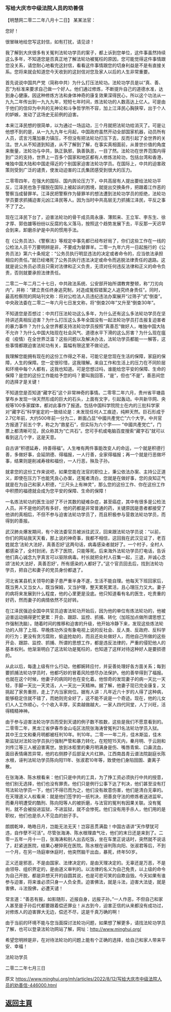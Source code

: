 ### 写给大庆市中级法院人员的劝善信

【明慧网二零二二年八月十二日】
某某法官：

您好！

很冒昧地给您写这封信，如有打扰，请见谅！

我了解到大庆很多有关冤判法轮功学员的案子，都上诉到您单位，这件事虽然持续这么多年，不知道您是否真正地了解法轮功被冤枉的原因，您可能觉得这件事情跟您没关系，请您耐心地看完这封信，看看这件事情跟您的切身利益是不是有直接关系。您将来就会知道您今天收到的这封信对您及家人以后的人生非常重要。

首先说说中国共产党（简称中共）为什么打压法轮功。法轮功学员是以“真、善、忍”为标准来要求自己做一个好人。他们通过修炼，不断提升自己的道德水准，达到身心健康。因这种修炼方法和身体神奇的康复效果深得民心，所以这个功法从一九九二年传出到一九九九年，短短七年时间，炼法轮功的人数高达上亿人。可是由于他们的信仰为中共的无神论和斗争哲学所不容，加上江泽民心胸狭窄，出于个人的妒嫉，发动了这场史无前例的迫害。

本来江泽民想的很简单，以为通过一场运动，三个月就把法轮功给消灭了。可是让他想不到的是，从一九九九年七月起，中国政府虽然开动全部国家机器，动员所有人员，谎言污蔑加暴力镇压，不但没有把法轮功打压下去，反而引起了全世界的关注。世人从不知道到知道，从不了解到了解，在事实真相面前，从普世价值的角度来衡量，法轮功与中共，孰正孰邪，孰善孰恶，一目了然。法轮功在世界范围内得到广泛的支持，世界上一百多个国家和地区都有人修炼法轮功，包括台湾和香港，唯独中国大陆和中国走得近的个别国家迫害法轮功学员。在国际上，中共的迫害政策则受到广泛的谴责，使发动迫害的江氏集团感受到很大的压力。

二零零四年，在强大的国际、国内舆论压力下，中共高层有人提出要给法轮功平反，江泽民也急于摆脱在国际上被起诉的困境，就提出交换条件，把跟着江作恶的警察当成替罪羊。江泽民把警察作为替罪羊的想法遭到法轮功学员的拒绝，法轮功学员要求抓捕迫害元凶江泽民等人。因为当时中共高层无力抓捕江泽民，平反之事不了了之。

现在江泽民下台了，迫害法轮功的骨干成员周永康、薄熙来、王立军、李东生、徐才厚、郭伯雄等纷纷以反腐的名义落马，按照这个趋势发展下去，平反那一天迟早会到来，卸磨杀驴是中共的惯用手法。

在《公务员法》、《警察法》等规定中事先都已经布好局了，你们这些工作在一线的公检法人员千万要明辨是非，不要成为替罪羊。二零一九年六月一日起施行的《公务员法》第六十条规定：“公务员执行明显违法的决定或者命令的，应当依法承担相应的责任。”就已经堵死了公务员执行违法决定或命令而逃脱法律责任的退路。这就是说公务员必须且只需对法律和正义负责，无须对任何违反法律和正义的命令负责，否则就要承担法律责任。

二零二一年二月二十七日，中共政法系统、公安部开始所谓教育整顿，称“刀刃向内”，并称：“建立责任终身追究制，对造成冤假错案之人追究终身责任”。同时，最高检察院的网站刊文称：将对公检法人员违纪违法办案展开“过筛子”式“倒查”。中央政法委在二零二一年六月七日发文称，将“倒查20年”又升至“倒查30年”。

不知道您是否想过：中共打压法轮功这么多年，为什么还有这么多法轮功学员在坚持讲述真相反迫害？为什么打压这么多年全国没有一起法轮功学员打击报复迫害者的暴力事件？为什么全世界都支持法轮功学员按照“真善忍”做好人，唯独中国大陆不允许？为什么中国大陆现在社会风气、道德水平下滑的这么厉害？为什么现在瘟疫（疫情）在全世界泛滥？这些问题以及解决办法，法轮功学员都能一一解答，这些事情都跟迫害法轮功有关，篇幅有限这里不做论述。

我理解您能拥有现在的这份工作得之不易，可能它是您现在生活的保障，家庭的保障，人生的保障。您一定很珍惜，这我理解。来自工作和生活上的压力在不同阶层和环境中每个人都有，这我也知道。可是您想过吗，谁能给您平安的保障、生命的保障？是您的这份工作能给予您的吗？要叫我回答，“是”，但也“不是”，善恶间您的选择才是关键！

不知道您是否知道“藏字石”这个非常神奇的事情。二零零二年六月，贵州省平塘县掌布乡发现一块天然形成的巨大的石头，上面有文字，引起轰动。中共新华网、央视等100多家媒体，都对此事作了报道。包括中国科学院院士在内的三批科学家对“藏字石”科学鉴定的一致结论是：未发现任何人工痕迹，纯粹天然。巨石形成于2.7亿年前，大约500年前一分为二，断面凸显“中國共產党亡”六个大字。中共官方报道了前五个字，称之为“救星石”，但实际为六个字—— “中國共產党亡”，门票上都清晰可见，民众称其为“亡共石”。您可手机或电脑百度搜索“藏字石”就可以看到这几个字，这是天意。

自古讲“积德延寿，持善得福”。人生唯有两件事能改变人的命运，一个就是积德行善，多做好事，会延阴德、得福报，一人行善，全家得福报；再一个就是行恶做坏事，结果则是削减寿禄和福份，一人行恶，殃及子孙。

就拿您的这份工作来说吧，如果您能在法官的职位上，秉公依法办案、主持公正道义，即使在压力下也能凭良心办案，还冤者清白，您就是在做好事，您的良知正气就是在为自己和家人积德，“三尺头上有神灵”，那么您的这份工作、你在这份工作中积攒的福德就会成为您平安的保障、生命的保障！

一名炼法轮功的医生治好了不计其数的疑难杂症，甚至癌症，其中有很多是公检法人员。并不是他的药有多好，他的药都是非常普通的药，关键原因是患者都接受了他讲的真相后，不但不参与迫害法轮功学员了，而且积极参与营救法轮功学员，而得到的善报。

武汉肺炎爆发期间，有个政法委官员被派往武汉，回来跟法轮功学员说：“以前，你们的网站我天天看，那上说的神奇事，我都不相信，这回我在武汉见证了，老百姓就念‘法轮大法好，真善忍好’这两句话，病毒感染者就好了。一个村子，全村人都感染了，全村封闭，去不了医院，只能等死。后来海外法轮功学员打电话，告诉他们真心诚念九字真言可以驱除病毒。村长就把全村人召集一起，三退，并诚心念颂‘法轮大法好，真善忍好’，所有感染的人都好了。”这个官员回去后，找到法轮功学员，把自己和妻子的党员身份都退了。

河北省某县机关领导的妻子患严重半身不遂，生活不能自理。他每天下班回家后，既当男人又当女人，既当保姆，又当护理，整天累死累活，且心理压力又大。妻子的病将来发展到什么程度，他的心里更是没底。他只知道看有名的医生，吃贵重的好药，然而妻子的病情依然不见好转。

在江泽民强迫全国中共官员迫害法轮功开始后，因为他的单位有炼法轮功的，他被迫害运动搞得更忙更累：开会、跟踪、监控、抓捕、转化（加班加点做所谓思想工作强制洗脑）。随着时间的推移和迫害的升级，他开始冷静下来，发现这些炼法轮功的人除了上班、早晚炼功外没有象电视上说的反社会、反人类、反政府、反科学的行为；更没有贪污腐败，偷盗抢劫的，而且还处处做好人，而他自己所做的这些开会、跟踪、监控、抓捕、所谓的思想工作，都是违反法律的，严重的侵犯他人的基本权利。他渐渐明白了这法轮功是冤枉的，也知道了这样对待这种好人是要损德的。

从此以后，每逢上级有什么行动，他都婉转应付，并妥善处理好各方面关系；每到要抓捕法轮功学员时，他都巧妙的冒着风险想尽办法保护。他的善举得到了福报。也就在这个时候，他妻子的病同时也在变化着。他惊奇的发现妻子的病一天比一天轻，手脚一天比一天灵活，人一天比一天精神。据了解，他妻子现已完全康复，又挑起了家务重担，走上了内当家岗位。据有人讲：凡年近六十岁的人得了这种病，能够稳定住就不错了，而她则完全好了，这不能不说是一个奇迹。现在，他的儿女们人人工作顺心，个个收入丰厚，买卖越做越大，一家人四代同堂，人丁兴旺，活得精精神神。

由于参与迫害法轮功学员而受到天谴的例子数不胜数，这些是我们不愿意看到的。二零零二年，黑龙江省伊春市金山屯区法院张海涛曾冤判21名法轮功学员入狱。其中王立文和秦月明都被枉判10年。判10年。二零一一年二月，佳木斯监，佳木斯监狱对法轮功学员执行强制严管和暴力转化，在短短15天内，秦月明、于云刚和刘传江等三人被迫害离世。放到冰柜里的秦月明满身是伤、嘴唇青紫、口鼻流血，面目表情痛苦异常，他的右侧脖子后部呈大片红肿。江西南昌青云谱法院副庭长陈水根，诬判法轮功学员陈向阳11年、张淑君10年等，致使他们身陷囹圄、妻离子散。

在张海涛、陈水根看来：他们只是中共的工具，为了挣工资必须执行中共的授意，他们别无选择，他们也没有罪责。他们只是例行公事下达了判决，他们甚至没有打骂法轮功学员一下，他们不得已而为之，他们没有故意伤害，他们是清白无辜的。在天理道义人权看来：就是他们签字的一纸判决，把善良守法的修炼者送进监牢。而秦月明遭受的酷刑、陈向阳等人的被折磨，与法官的冤判有因果关联。没有冤判，就不会被投进监狱，不进监狱，就不会惨死。他们没有用手杀人，他们用的是职权，他们也是杀人不见血的刽子手。

朗朗乾坤，皓皓日月，岂能无法无天！岂容恶贯满盈！中国古语讲“天作孽犹可违，自作孽不可活”。尽管张海涛、陈水根理直气壮，他们的末日还是来到了。二零一五年一月十一日，张海涛和别人出去吃饭，坐在车里正说话时，突然就不说话了，赶紧送医院，结果心梗猝死在医院。陈水根在诬判陈向阳、张淑君等后，不到一个月，在另一场庭审休庭时，他突然脑干出血，暴死，终年50岁。

正义还是邪恶，不是由国家、法律决定的，是由天理决定的。无辜还是万恶，不是由领导、组织界定的，是由道义审判的。以法律的名义为自己免责，以上级的命令为自己开脱，都是异想天开的自圆其说，也是可悲可笑的自欺自毁。今天如果有谁参与迫害，将来谁必须只身一人负全责。迫害佛法，就是斗法，迫害大法徒，就是害佛，斗法毁佛，必遭天谴！

常言道：“善恶有报，如影随形，近报自身，远报子孙。”一人作恶，不但自己和家人甚至是子孙后代都要跟着偿还罪业！从古到今，迫害正信的从来都没有成功过，对修炼人的迫害罪大无边，偿还不尽，这是千真万确的啊！

由于当前的环境不能与您当面探讨法轮功问题，如果想了解更多，请找法轮功学员了解，也可以登录法轮功网站了解，网址：http://www.minghui.org/

希望您明辨是非，在对待法轮功的问题上能有个正确的选择，给自己和家人带来平安、幸福！

法轮功学员

二零二二年七月三日

原文 https://www.minghui.org/mh/articles/2022/8/12/写给大庆市中级法院人员的劝善信-446000.html

## [返回主頁](https://git.io/Js3EY)
